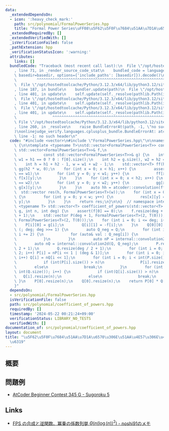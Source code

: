 ```yaml
---
data:
  _extendedDependsOn:
  - icon: ':heavy_check_mark:'
    path: src/polynomial/FormalPowerSeries.hpp
    title: "Formal Power Series\uFF08\u5F62\u5F0F\u7684\u51AA\u7D1A\u6570\uFF09"
  _extendedRequiredBy: []
  _extendedVerifiedWith: []
  _isVerificationFailed: false
  _pathExtension: hpp
  _verificationStatusIcon: ':warning:'
  attributes:
    links: []
  bundledCode: "Traceback (most recent call last):\n  File \"/opt/hostedtoolcache/Python/3.12.3/x64/lib/python3.12/site-packages/onlinejudge_verify/documentation/build.py\"\
    , line 71, in _render_source_code_stat\n    bundled_code = language.bundle(stat.path,\
    \ basedir=basedir, options={'include_paths': [basedir]}).decode()\n          \
    \         ^^^^^^^^^^^^^^^^^^^^^^^^^^^^^^^^^^^^^^^^^^^^^^^^^^^^^^^^^^^^^^^^^^^^^^^^^^^^^^^^^\n\
    \  File \"/opt/hostedtoolcache/Python/3.12.3/x64/lib/python3.12/site-packages/onlinejudge_verify/languages/cplusplus.py\"\
    , line 187, in bundle\n    bundler.update(path)\n  File \"/opt/hostedtoolcache/Python/3.12.3/x64/lib/python3.12/site-packages/onlinejudge_verify/languages/cplusplus_bundle.py\"\
    , line 401, in update\n    self.update(self._resolve(pathlib.Path(included), included_from=path))\n\
    \  File \"/opt/hostedtoolcache/Python/3.12.3/x64/lib/python3.12/site-packages/onlinejudge_verify/languages/cplusplus_bundle.py\"\
    , line 401, in update\n    self.update(self._resolve(pathlib.Path(included), included_from=path))\n\
    \  File \"/opt/hostedtoolcache/Python/3.12.3/x64/lib/python3.12/site-packages/onlinejudge_verify/languages/cplusplus_bundle.py\"\
    , line 401, in update\n    self.update(self._resolve(pathlib.Path(included), included_from=path))\n\
    \                ^^^^^^^^^^^^^^^^^^^^^^^^^^^^^^^^^^^^^^^^^^^^^^^^^^^^^^^^^\n \
    \ File \"/opt/hostedtoolcache/Python/3.12.3/x64/lib/python3.12/site-packages/onlinejudge_verify/languages/cplusplus_bundle.py\"\
    , line 260, in _resolve\n    raise BundleErrorAt(path, -1, \"no such header\"\
    )\nonlinejudge_verify.languages.cplusplus_bundle.BundleErrorAt: atcoder/convolution.hpp:\
    \ line -1: no such header\n"
  code: "#include <vector>\n#include \"FormalPowerSeries.hpp\"\n\nnamespace internal\
    \ {\n\ntemplate <typename T>\nstd::vector<FormalPowerSeries<T>> convolution2d(const\
    \ std::vector<FormalPowerSeries<T>>& f,\n                                    \
    \            const std::vector<FormalPowerSeries<T>>& g) {\n    int h1 = f.size(),\
    \ w1 = h1 == 0 ? 0 : f[0].size();\n    int h2 = g.size(), w2 = h2 == 0 ? 0 : g[0].size();\n\
    \    int h = h1 + h2 - 1, w = w1 + w2 - 1;\n    std::vector<T> ff(h1 * w, 0),\
    \ gg(h2 * w, 0);\n    for (int x = 0; x < h1; x++) {\n        assert(f[x].size()\
    \ == w1);\n        for (int y = 0; y < w1; y++) {\n            ff[x * w + y] =\
    \ f[x][y];\n        }\n    }\n    for (int x = 0; x < h2; x++) {\n        assert(g[x].size()\
    \ == w2);\n        for (int y = 0; y < w2; y++) {\n            gg[x * w + y] =\
    \ g[x][y];\n        }\n    }\n    auto hh = atcoder::convolution(ff, gg);\n  \
    \  std::vector res(h, FormalPowerSeries<T>(w));\n    for (int x = 0; x < h; x++)\
    \ {\n        for (int y = 0; y < w; y++) {\n            res[x][y] = hh[x * w +\
    \ y];\n        }\n    }\n    return res;\n}\n\n}  // namespace internal\n\ntemplate\
    \ <typename T> std::vector<T> coefficient_of_powers(std::vector<T> f, std::vector<T>\
    \ g, int n, int deg) {\n    assert(f[0] == 0);\n    f.resize(deg + 1);\n    g.resize(deg\
    \ + 1);\n    std::vector P(deg + 1, FormalPowerSeries<T>(2, T(0))), Q(deg + 1,\
    \ FormalPowerSeries<T>(2, T(0)));\n    for (int i = 0; i <= deg; i++) {\n    \
    \    P[i][0] = g[i];\n        Q[i][1] = -f[i];\n    }\n    Q[0][0] = 1;\n    for\
    \ (; deg; deg >>= 1) {\n        auto Q_neg = Q;\n        for (int i = 1; i < int(Q_neg.size());\
    \ i += 2) {\n            for (auto& val : Q_neg[i]) {\n                val = -val;\n\
    \            }\n        }\n        auto nP = internal::convolution2d(P, Q_neg);\n\
    \        auto nQ = internal::convolution2d(Q, Q_neg);\n        P.resize(deg /\
    \ 2 + 1);\n        Q.resize(deg / 2 + 1);\n        for (int i = 0; i <= deg /\
    \ 2; i++) P[i] = nP[i << 1 | (deg & 1)];\n        for (int i = 0; i <= deg / 2;\
    \ i++) Q[i] = nQ[i << 1];\n        for (int i = 0; i < int(P.size()); i++) {\n\
    \            if (int(P[i].size()) > n)\n                P[i].resize(n);\n    \
    \        else\n                break;\n        }\n        for (int i = 0; i <\
    \ int(Q.size()); i++) {\n            if (int(Q[i].size()) > n)\n             \
    \   Q[i].resize(n);\n            else\n                break;\n        }\n   \
    \ }\n    P[0].resize(n);\n    Q[0].resize(n);\n    return P[0] * Q[0].inv();\n\
    }"
  dependsOn:
  - src/polynomial/FormalPowerSeries.hpp
  isVerificationFile: false
  path: src/polynomial/coefficient_of_powers.hpp
  requiredBy: []
  timestamp: '2024-05-22 00:21:24+09:00'
  verificationStatus: LIBRARY_NO_TESTS
  verifiedWith: []
documentation_of: src/polynomial/coefficient_of_powers.hpp
layout: document
title: "\u5F62\u5F0F\u7684\u51AA\u7D1A\u6570\u306E\u51AA\u4E57\u306E\u4FC2\u6570\u5217\
  \u6319"
---
```


## 概要


## 問題例
- [AtCoder Beginner Contest 345 G - Sugoroku 5](https://atcoder.jp/contests/abc345/tasks/abc345_g)

## Links
- [FPS の合成と逆関数、冪乗の係数列挙 $Θ(n (\log(n))^2)$ - noshi91のメモ](https://noshi91.hatenablog.com/entry/2024/03/16/224034)
